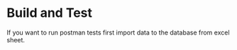 # Build and Test
If you want to run postman tests first import data to the database from excel sheet.
